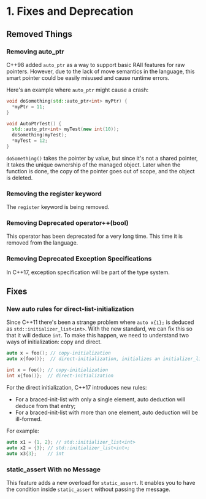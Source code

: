 # 1. Fixes and Deprecation

## Removed Things

### Removing auto_ptr

C++98 added `auto_ptr` as a way to support basic RAII features for raw
pointers. However, due to the lack of move semantics in the language,
this smart pointer could be easily misused and cause runtime errors.

Here's an example where `auto_ptr` might cause a crash:

```c++
void doSomething(std::auto_ptr<int> myPtr) {
  *myPtr = 11;
}

void AutoPtrTest() {
  std::auto_ptr<int> myTest(new int(10));
  doSomething(myTest);
  *myTest = 12;
}
```

`doSomething()` takes the pointer by value, but since it's not a shared pointer,
it takes the unique ownership of the managed object. Later when the function is done,
the copy of the pointer goes out of scope, and the object is deleted.

### Removing the register keyword

The `register` keyword is being removed.

### Removing Deprecated operator++(bool)

This operator has been deprecated for a very long time. This time it is removed
from the language.

### Removing Deprecated Exception Specifications

In C++17, exception specification will be part of the type system.

## Fixes

### New auto rules for direct-list-initialization

Since C++11 there's been a strange problem where `auto x{1};` is deduced as
`std::initializer_list<int>`. With the new standard, we can fix this so that
it will deduce `int`. To make this happen, we need to understand two ways
of initialization: copy and direct.

```c++
auto x = foo(); // copy-initialization
auto x{foo()};  // direct-initialization, initializes an initializer_list (until c++17)

int x = foo(); // copy-initialization
int x{foo()};  // direct-initialization
```

For the direct initialization, C++17 introduces new rules:

+ For a braced-init-list with only a single element, auto deduction will deduce
from that entry;
+ For a braced-init-list with more than one element, auto deduction will be ill-formed.

For example:

```c++
auto x1 = {1, 2}; // std::initializer_list<int>
auto x2 = {3}; // std::initializer_list<int>;
auto x3{3};    // int
```

### static_assert With no Message

This feature adds a new overload for `static_assert`. It enables you to have the
condition inside `static_assert` without passing the message.

